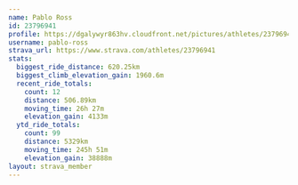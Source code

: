 ```yaml
---
name: Pablo Ross
id: 23796941
profile: https://dgalywyr863hv.cloudfront.net/pictures/athletes/23796941/14615399/1/large.jpg
username: pablo-ross
strava_url: https://www.strava.com/athletes/23796941
stats:
  biggest_ride_distance: 620.25km
  biggest_climb_elevation_gain: 1960.6m
  recent_ride_totals:
    count: 12
    distance: 506.89km
    moving_time: 26h 27m
    elevation_gain: 4133m
  ytd_ride_totals:
    count: 99
    distance: 5329km
    moving_time: 245h 51m
    elevation_gain: 38888m
layout: strava_member
--- 
```


